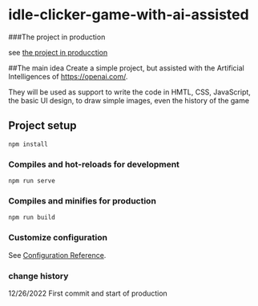 # idle-clicker-game-with-ai-assisted

###The project in production 

see  [the project in producction](https://idle-clicker-game-with-ai-assisted.netlify.app/)

##The main idea
Create a simple project, but assisted with the Artificial Intelligences of https://openai.com/.

They will be used as support to write the code in HMTL, CSS, JavaScript, the basic UI design, to draw simple images, even the history of the game

## Project setup
```
npm install
```

### Compiles and hot-reloads for development
```
npm run serve
```

### Compiles and minifies for production
```
npm run build
```

### Customize configuration
See [Configuration Reference](https://cli.vuejs.org/config/).

### change history
12/26/2022 First commit and start of production
